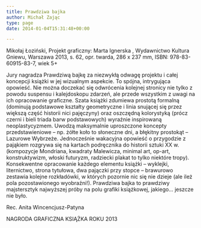 ```yaml
---
title: Prawdziwa bajka
author: Michał Zając
type: page
date: 2014-01-04T15:31:48+00:00

---
```

Mikołaj Łoziński, Projekt graficzny: Marta Ignerska , Wydawnictwo Kultura Gniewu, Warszawa 2013, s. 62, opr. twarda, 286 x 237 mm, ISBN: 978-83-60915-83-7, wiek 5+

Jury nagradza Prawdziwą bajkę za niezwykłą odwagę projektu i całej koncepcji książki w jej wizualnym aspekcie. To spójna, intrygująca opowieść. Nie można doczekać się odwrócenia kolejnej stronicy nie tylko z powodu suspensu i kalejdoskopu zdarzeń, ale przede wszystkim z uwagi na ich opracowanie graficzne. Szata książki zdumiewa prostotą formalną (dominują podstawowe kształty geometryczne i linia snującej się przez większą część historii nici pajęczyny) oraz oszczędną kolorystyką (prócz czerni i bieli triada barw podstawowych) wyraźnie inspirowaną neoplastycyzmem. Uwodzą maksymalnie uproszczone koncepty przedstawieniowe – np. żółte koło to słoneczne dni, a błękitny prostokąt – Lazurowe Wybrzeże. Jednocześnie wakacyjna opowieść o przygodzie z pająkiem rozgrywa się na kartach podręcznika do historii sztuki XX w. (kompozycje Mondriana, kwadraty Malewicza, minimal art, op-art, konstruktywizm, włoski futuryzm, radziecki plakat to tylko niektóre tropy). Konsekwentne opracowanie każdego elementu książki – wyklejki, liternictwo, strona tytułowa, dwa pajączki przy stopce – brawurowo zestawia kolejne rozkładówki, w których pozornie nic się nie dzieje (ale ileż pola pozostawionego wyobraźni!). Prawdziwa bajka to prawdziwy majstersztyk najwyższej próby na polu grafiki książkowej, jakiego&#8230; jeszcze nie było.
  
Rec. Anita Wincencjusz-Patyna
  
NAGRODA GRAFICZNA KSIĄŻKA ROKU 2013